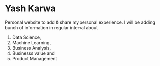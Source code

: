 # Yash Karwa

Personal website to add & share my personal experience. I will be adding bunch of information in regular interval about 
1. Data Science, 
2. Machine Learning, 
3. Business Analysis, 
4. Businesss value and 
5. Product Management
